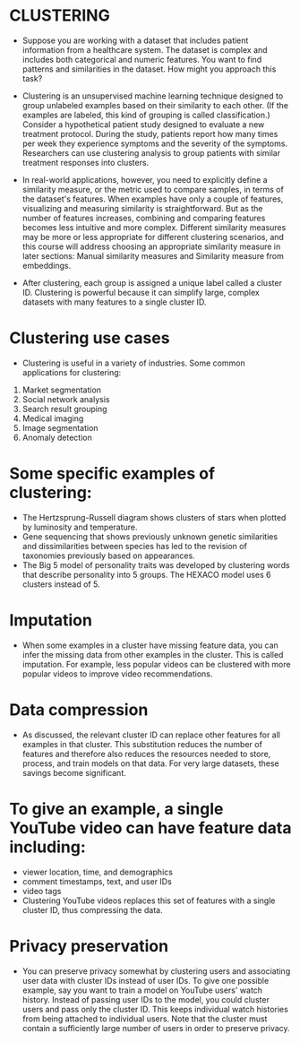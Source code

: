 # CLUSTERING

- Suppose you are working with a dataset that includes patient information from a healthcare system. The dataset is complex and includes both categorical and numeric features. You want to find patterns and similarities in the dataset. How might you approach this task?

- Clustering is an unsupervised machine learning technique designed to group unlabeled examples based on their similarity to each other. (If the examples are labeled, this kind of grouping is called classification.) Consider a hypothetical patient study designed to evaluate a new treatment protocol. During the study, patients report how many times per week they experience symptoms and the severity of the symptoms. Researchers can use clustering analysis to group patients with similar treatment responses into clusters.

- In real-world applications, however, you need to explicitly define a similarity measure, or the metric used to compare samples, in terms of the dataset's features. When examples have only a couple of features, visualizing and measuring similarity is straightforward. But as the number of features increases, combining and comparing features becomes less intuitive and more complex. Different similarity measures may be more or less appropriate for different clustering scenarios, and this course will address choosing an appropriate similarity measure in later sections: Manual similarity measures and Similarity measure from embeddings.

- After clustering, each group is assigned a unique label called a cluster ID. Clustering is powerful because it can simplify large, complex datasets with many features to a single cluster ID.

# Clustering use cases
- Clustering is useful in a variety of industries. Some common applications for clustering:

1. Market segmentation
2. Social network analysis
3. Search result grouping
4. Medical imaging
5. Image segmentation
6. Anomaly detection

# Some specific examples of clustering:

- The Hertzsprung-Russell diagram shows clusters of stars when plotted by luminosity and temperature.
- Gene sequencing that shows previously unknown genetic similarities and dissimilarities between species has led to the revision of taxonomies previously based on appearances.
- The Big 5 model of personality traits was developed by clustering words that describe personality into 5 groups. The HEXACO model uses 6 clusters instead of 5.

# Imputation
- When some examples in a cluster have missing feature data, you can infer the missing data from other examples in the cluster. This is called imputation. For example, less popular videos can be clustered with more popular videos to improve video recommendations.

# Data compression
- As discussed, the relevant cluster ID can replace other features for all examples in that cluster. This substitution reduces the number of features and therefore also reduces the resources needed to store, process, and train models on that data. For very large datasets, these savings become significant.

# To give an example, a single YouTube video can have feature data including:

- viewer location, time, and demographics
- comment timestamps, text, and user IDs
- video tags
- Clustering YouTube videos replaces this set of features with a single cluster ID, thus compressing the data.

# Privacy preservation
- You can preserve privacy somewhat by clustering users and associating user data with cluster IDs instead of user IDs. To give one possible example, say you want to train a model on YouTube users' watch history. Instead of passing user IDs to the model, you could cluster users and pass only the cluster ID. This keeps individual watch histories from being attached to individual users. Note that the cluster must contain a sufficiently large number of users in order to preserve privacy.
